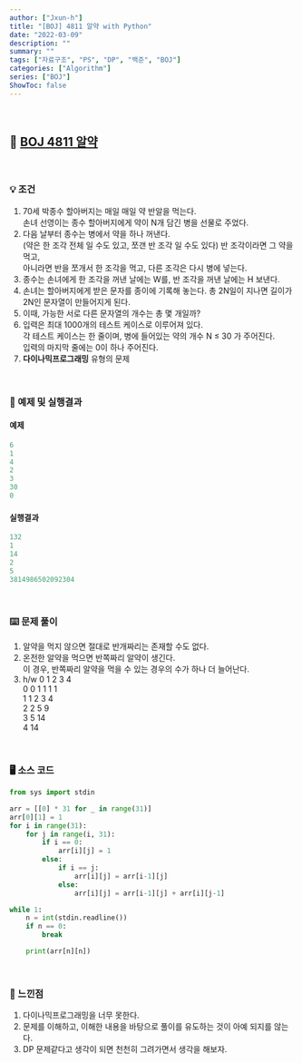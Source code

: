```yaml
---
author: ["Jxun-h"]
title: "[BOJ] 4811 알약 with Python"
date: "2022-03-09"
description: ""
summary: ""
tags: ["자료구조", "PS", "DP", "백준", "BOJ"]
categories: ["Algorithm"]
series: ["BOJ"]
ShowToc: false
---
```


<br>

## 📌 <a href="https://www.acmicpc.net/problem/4811" target="_blank">BOJ 4811 알약</a>

<br>

### 💡 조건

1.  70세 박종수 할아버지는 매일 매일 약 반알을 먹는다.  
    손녀 선영이는 종수 할아버지에게 약이 N개 담긴 병을 선물로 주었다.
2.  다음 날부터 종수는 병에서 약을 하나 꺼낸다.  
    (약은 한 조각 전체 일 수도 있고, 쪼갠 반 조각 일 수도 있다) 반 조각이라면 그 약을 먹고,  
    아니라면 반을 쪼개서 한 조각을 먹고, 다른 조각은 다시 병에 넣는다.
3.  종수는 손녀에게 한 조각을 꺼낸 날에는 W를, 반 조각을 꺼낸 날에는 H 보낸다.
4.  손녀는 할아버지에게 받은 문자를 종이에 기록해 놓는다. 총 2N일이 지나면 길이가 2N인 문자열이 만들어지게 된다.
5.  이때, 가능한 서로 다른 문자열의 개수는 총 몇 개일까?
6.  입력은 최대 1000개의 테스트 케이스로 이루어져 있다.  
    각 테스트 케이스는 한 줄이며, 병에 들어있는 약의 개수 N ≤ 30 가 주어진다.  
    입력의 마지막 줄에는 0이 하나 주어진다.
7.  **다이나믹프로그래밍** 유형의 문제

<br>

### 🔖 예제 및 실행결과

#### 예제

```py
6
1
4
2
3
30
0
```

#### 실행결과

```py
132
1
14
2
5
3814986502092304
```

<br>

### ⌨️ 문제 풀이

1.  알약을 먹지 않으면 절대로 반개짜리는 존재할 수도 없다.
2.  온전한 알약을 먹으면 반쪽짜리 알약이 생긴다.  
    이 경우, 반쪽짜리 알약을 먹을 수 있는 경우의 수가 하나 더 늘어난다.
3.  h/w 0 1 2 3 4  
    0 0 1 1 1 1  
    1 1 2 3 4  
    2 2 5 9  
    3 5 14  
    4 14

<br>

### 🖥 소스 코드

```py
from sys import stdin

arr = [[0] * 31 for _ in range(31)]
arr[0][1] = 1
for i in range(31):
    for j in range(i, 31):
        if i == 0:
            arr[i][j] = 1
        else:
            if i == j:
                arr[i][j] = arr[i-1][j]
            else:
                arr[i][j] = arr[i-1][j] + arr[i][j-1]

while 1:
    n = int(stdin.readline())
    if n == 0:
        break

    print(arr[n][n])
```

<br>

### 💾 느낀점

1.  다이나믹프로그래밍을 너무 못한다.
2.  문제를 이해하고, 이해한 내용을 바탕으로 풀이를 유도하는 것이 아예 되지를 않는다.
3.  DP 문제같다고 생각이 되면 천천히 그려가면서 생각을 해보자.